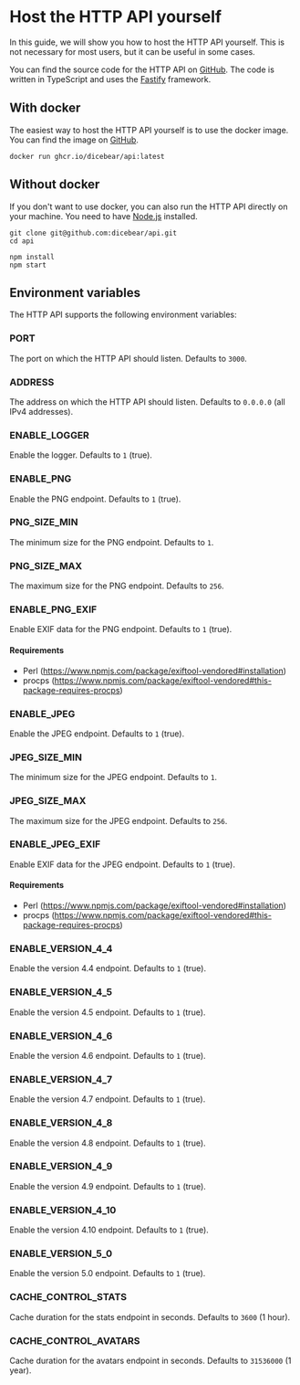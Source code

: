 # Host the HTTP API yourself

In this guide, we will show you how to host the HTTP API yourself. This is not
necessary for most users, but it can be useful in some cases.

You can find the source code for the HTTP API on
[GitHub](https://github.com/dicebear/api). The code is written in TypeScript and
uses the [Fastify](https://www.fastify.io/) framework.

## With docker

The easiest way to host the HTTP API yourself is to use the docker image. You
can find the image on
[GitHub](https://github.com/dicebear/api/pkgs/container/api).

```
docker run ghcr.io/dicebear/api:latest
```

## Without docker

If you don't want to use docker, you can also run the HTTP API directly on your
machine. You need to have [Node.js](https://nodejs.org/) installed.

```
git clone git@github.com:dicebear/api.git
cd api

npm install
npm start
```

## Environment variables

The HTTP API supports the following environment variables:

### PORT

The port on which the HTTP API should listen. Defaults to `3000`.

### ADDRESS

The address on which the HTTP API should listen. Defaults to `0.0.0.0` (all IPv4
addresses).

### ENABLE_LOGGER

Enable the logger. Defaults to `1` (true).

### ENABLE_PNG

Enable the PNG endpoint. Defaults to `1` (true).

### PNG_SIZE_MIN

The minimum size for the PNG endpoint. Defaults to `1`.

### PNG_SIZE_MAX

The maximum size for the PNG endpoint. Defaults to `256`.

### ENABLE_PNG_EXIF

Enable EXIF data for the PNG endpoint. Defaults to `1` (true).

#### Requirements

- Perl (https://www.npmjs.com/package/exiftool-vendored#installation)
- procps
  (https://www.npmjs.com/package/exiftool-vendored#this-package-requires-procps)

### ENABLE_JPEG

Enable the JPEG endpoint. Defaults to `1` (true).

### JPEG_SIZE_MIN

The minimum size for the JPEG endpoint. Defaults to `1`.

### JPEG_SIZE_MAX

The maximum size for the JPEG endpoint. Defaults to `256`.

### ENABLE_JPEG_EXIF

Enable EXIF data for the JPEG endpoint. Defaults to `1` (true).

#### Requirements

- Perl (https://www.npmjs.com/package/exiftool-vendored#installation)
- procps
  (https://www.npmjs.com/package/exiftool-vendored#this-package-requires-procps)

### ENABLE_VERSION_4_4

Enable the version 4.4 endpoint. Defaults to `1` (true).

### ENABLE_VERSION_4_5

Enable the version 4.5 endpoint. Defaults to `1` (true).

### ENABLE_VERSION_4_6

Enable the version 4.6 endpoint. Defaults to `1` (true).

### ENABLE_VERSION_4_7

Enable the version 4.7 endpoint. Defaults to `1` (true).

### ENABLE_VERSION_4_8

Enable the version 4.8 endpoint. Defaults to `1` (true).

### ENABLE_VERSION_4_9

Enable the version 4.9 endpoint. Defaults to `1` (true).

### ENABLE_VERSION_4_10

Enable the version 4.10 endpoint. Defaults to `1` (true).

### ENABLE_VERSION_5_0

Enable the version 5.0 endpoint. Defaults to `1` (true).

### CACHE_CONTROL_STATS

Cache duration for the stats endpoint in seconds. Defaults to `3600` (1 hour).

### CACHE_CONTROL_AVATARS

Cache duration for the avatars endpoint in seconds. Defaults to `31536000` (1
year).
